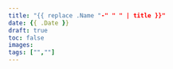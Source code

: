 ```yaml
---
title: "{{ replace .Name "-" " " | title }}"
date: {{ .Date }}
draft: true
toc: false
images:
tags: ["",""]
---
```


